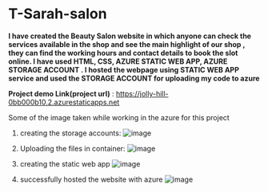 # T-Sarah-salon

**I have created the Beauty Salon website in which anyone can check the services available in the shop and see the main highlight of our shop , they can find the working hours and contact details to book the slot online. I have used HTML, CSS, AZURE STATIC WEB APP, AZURE STORAGE ACCOUNT . I hosted the webpage using STATIC WEB APP service and used the STORAGE ACCOUNT for uploading my code to azure**

**Project demo Link(project url)** : https://jolly-hill-0bb000b10.2.azurestaticapps.net


Some of the image taken while working in the azure for this project

1. creating the storage accounts: 
![image](https://user-images.githubusercontent.com/118334300/212105708-251b0f4e-fbf5-4bf2-95d9-42b2db55dfb8.png)

2. Uploading the files in container: 
![image](https://user-images.githubusercontent.com/118334300/212109337-d5ab1b48-28b5-437a-8d86-631eb91100fd.png)

3. creating the static web app 
![image](https://user-images.githubusercontent.com/118334300/212109710-38a42044-e9b9-44a4-abe5-60898c57b0f5.png)

4. successfully hosted the website with azure 
![image](https://user-images.githubusercontent.com/118334300/212109898-6a8494bd-151a-4152-8fe3-a18953489640.png)

